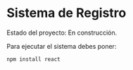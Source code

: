 <h1> Sistema de Registro</h1>

Estado del proyecto: En construcción.

Para ejecutar el sistema debes poner:

```npm install react```

